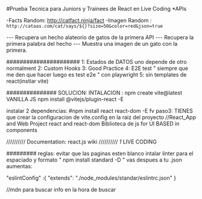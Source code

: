 #Prueba Tecnica para Juniors y Trainees de React en Live Coding
*APIs

-Facts Random: http://catfact.ninja/fact 
-Imagen Random : `http://cataas.com/cat/says/${}?size=50&color=red&json=true`

--- Recupera un hecho alateorio de gatos de la primera API
--- Recupera la primera palabra del hecho
--- Muestra una imagen de un gato con la primera.


######################
1: Estados de DATOS uno depende de otro  normalment
2: Custom Hooks
3: Good Practice
4: E2E test " siempre que me den que hacer luego es test e2e " con playwright
5: sin templates de react(instlar vite)


###############
SOLUCION:
INTALACION : npm create vite@latest
    VANILLA
    JS 
npm install @vitejs/plugin-react -E 

instalar 2 dependencias:
#npm install react react-dom -E
fv
paso3:
TIENES que crear la configuracion de vite.config 
en la raiz del proyecto
//React_App and Web Project
react and react-dom
Biblioteca de js for UI BASED in components

//////////
Documentation: react.js wiki
//////////
*1* LIVE CODING

#########
reglas:
evitar que las paginas esten blanco 
intalar linter para el espaciado y formato
"  npm install standard -D "
vas despues a tu .json aumentas:

"eslintConfig" :{
    "extends": "./node_modules/standar/eslintrc.json"
}

//mdn para buscar info en la hora de buscar